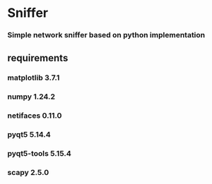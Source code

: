 # Sniffer
### Simple network sniffer based on python implementation
## requirements
### matplotlib 3.7.1
### numpy 1.24.2
### netifaces 0.11.0
### pyqt5 5.14.4
### pyqt5-tools 5.15.4
### scapy 2.5.0
